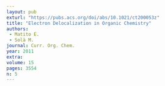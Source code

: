 ```yaml
---
layout: pub
exturl: "https://pubs.acs.org/doi/abs/10.1021/ct200053z"
title: "Electron Delocalization in Organic Chemistry"
authors:
 - Matito E.
 - Solà M.
journal: Curr. Org. Chem.
year: 2011
extra: 
volume: 15
pages: 3554
n: 5
---
```

